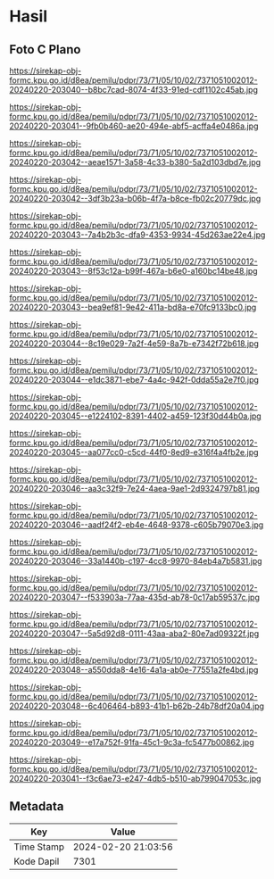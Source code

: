# Hasil

## Foto C Plano

https://sirekap-obj-formc.kpu.go.id/d8ea/pemilu/pdpr/73/71/05/10/02/7371051002012-20240220-203040--b8bc7cad-8074-4f33-91ed-cdf1102c45ab.jpg

https://sirekap-obj-formc.kpu.go.id/d8ea/pemilu/pdpr/73/71/05/10/02/7371051002012-20240220-203041--9fb0b460-ae20-494e-abf5-acffa4e0486a.jpg

https://sirekap-obj-formc.kpu.go.id/d8ea/pemilu/pdpr/73/71/05/10/02/7371051002012-20240220-203042--aeae1571-3a58-4c33-b380-5a2d103dbd7e.jpg

https://sirekap-obj-formc.kpu.go.id/d8ea/pemilu/pdpr/73/71/05/10/02/7371051002012-20240220-203042--3df3b23a-b06b-4f7a-b8ce-fb02c20779dc.jpg

https://sirekap-obj-formc.kpu.go.id/d8ea/pemilu/pdpr/73/71/05/10/02/7371051002012-20240220-203043--7a4b2b3c-dfa9-4353-9934-45d263ae22e4.jpg

https://sirekap-obj-formc.kpu.go.id/d8ea/pemilu/pdpr/73/71/05/10/02/7371051002012-20240220-203043--8f53c12a-b99f-467a-b6e0-a160bc14be48.jpg

https://sirekap-obj-formc.kpu.go.id/d8ea/pemilu/pdpr/73/71/05/10/02/7371051002012-20240220-203043--bea9ef81-9e42-411a-bd8a-e70fc9133bc0.jpg

https://sirekap-obj-formc.kpu.go.id/d8ea/pemilu/pdpr/73/71/05/10/02/7371051002012-20240220-203044--8c19e029-7a2f-4e59-8a7b-e7342f72b618.jpg

https://sirekap-obj-formc.kpu.go.id/d8ea/pemilu/pdpr/73/71/05/10/02/7371051002012-20240220-203044--e1dc3871-ebe7-4a4c-942f-0dda55a2e7f0.jpg

https://sirekap-obj-formc.kpu.go.id/d8ea/pemilu/pdpr/73/71/05/10/02/7371051002012-20240220-203045--e1224102-8391-4402-a459-123f30d44b0a.jpg

https://sirekap-obj-formc.kpu.go.id/d8ea/pemilu/pdpr/73/71/05/10/02/7371051002012-20240220-203045--aa077cc0-c5cd-44f0-8ed9-e316f4a4fb2e.jpg

https://sirekap-obj-formc.kpu.go.id/d8ea/pemilu/pdpr/73/71/05/10/02/7371051002012-20240220-203046--aa3c32f9-7e24-4aea-9ae1-2d9324797b81.jpg

https://sirekap-obj-formc.kpu.go.id/d8ea/pemilu/pdpr/73/71/05/10/02/7371051002012-20240220-203046--aadf24f2-eb4e-4648-9378-c605b79070e3.jpg

https://sirekap-obj-formc.kpu.go.id/d8ea/pemilu/pdpr/73/71/05/10/02/7371051002012-20240220-203046--33a1440b-c197-4cc8-9970-84eb4a7b5831.jpg

https://sirekap-obj-formc.kpu.go.id/d8ea/pemilu/pdpr/73/71/05/10/02/7371051002012-20240220-203047--f533903a-77aa-435d-ab78-0c17ab59537c.jpg

https://sirekap-obj-formc.kpu.go.id/d8ea/pemilu/pdpr/73/71/05/10/02/7371051002012-20240220-203047--5a5d92d8-0111-43aa-aba2-80e7ad09322f.jpg

https://sirekap-obj-formc.kpu.go.id/d8ea/pemilu/pdpr/73/71/05/10/02/7371051002012-20240220-203048--a550dda8-4e16-4a1a-ab0e-77551a2fe4bd.jpg

https://sirekap-obj-formc.kpu.go.id/d8ea/pemilu/pdpr/73/71/05/10/02/7371051002012-20240220-203048--6c406464-b893-41b1-b62b-24b78df20a04.jpg

https://sirekap-obj-formc.kpu.go.id/d8ea/pemilu/pdpr/73/71/05/10/02/7371051002012-20240220-203049--e17a752f-91fa-45c1-9c3a-fc5477b00862.jpg

https://sirekap-obj-formc.kpu.go.id/d8ea/pemilu/pdpr/73/71/05/10/02/7371051002012-20240220-203041--f3c6ae73-e247-4db5-b510-ab799047053c.jpg


## Metadata

| Key        | Value               |
| ---------- | ------------------- |
| Time Stamp | 2024-02-20 21:03:56 |
| Kode Dapil | 7301                |



